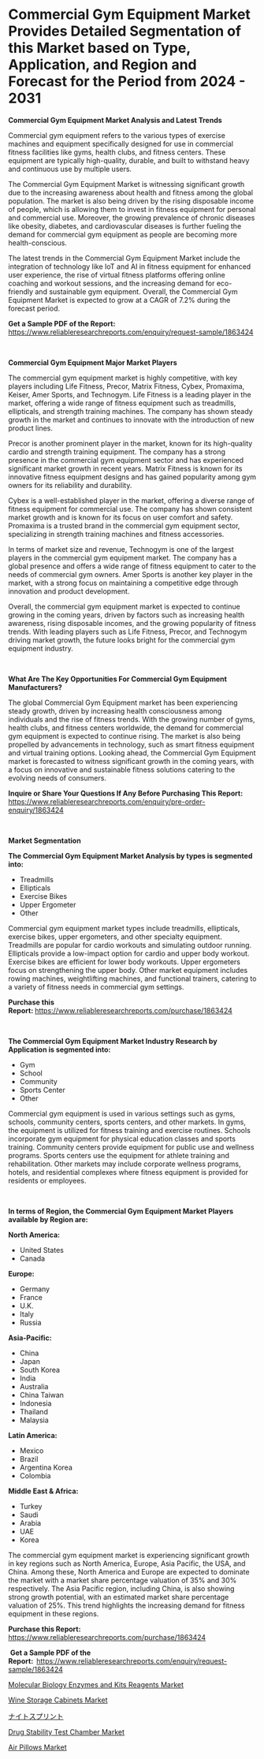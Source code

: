 <p><h1>Commercial Gym Equipment Market Provides Detailed Segmentation of this Market based on Type, Application, and Region and Forecast for the Period from 2024 - 2031</h1></p><p><strong>Commercial Gym Equipment Market Analysis and Latest Trends</strong></p>
<p><p>Commercial gym equipment refers to the various types of exercise machines and equipment specifically designed for use in commercial fitness facilities like gyms, health clubs, and fitness centers. These equipment are typically high-quality, durable, and built to withstand heavy and continuous use by multiple users.</p><p>The Commercial Gym Equipment Market is witnessing significant growth due to the increasing awareness about health and fitness among the global population. The market is also being driven by the rising disposable income of people, which is allowing them to invest in fitness equipment for personal and commercial use. Moreover, the growing prevalence of chronic diseases like obesity, diabetes, and cardiovascular diseases is further fueling the demand for commercial gym equipment as people are becoming more health-conscious.</p><p>The latest trends in the Commercial Gym Equipment Market include the integration of technology like IoT and AI in fitness equipment for enhanced user experience, the rise of virtual fitness platforms offering online coaching and workout sessions, and the increasing demand for eco-friendly and sustainable gym equipment. Overall, the Commercial Gym Equipment Market is expected to grow at a CAGR of 7.2% during the forecast period.</p></p>
<p><strong>Get a Sample PDF of the Report:&nbsp;</strong> <a href="https://www.reliableresearchreports.com/enquiry/request-sample/1863424">https://www.reliableresearchreports.com/enquiry/request-sample/1863424</a></p>
<p>&nbsp;</p>
<p><strong>Commercial Gym Equipment Major Market Players</strong></p>
<p><p>The commercial gym equipment market is highly competitive, with key players including Life Fitness, Precor, Matrix Fitness, Cybex, Promaxima, Keiser, Amer Sports, and Technogym. Life Fitness is a leading player in the market, offering a wide range of fitness equipment such as treadmills, ellipticals, and strength training machines. The company has shown steady growth in the market and continues to innovate with the introduction of new product lines.</p><p>Precor is another prominent player in the market, known for its high-quality cardio and strength training equipment. The company has a strong presence in the commercial gym equipment sector and has experienced significant market growth in recent years. Matrix Fitness is known for its innovative fitness equipment designs and has gained popularity among gym owners for its reliability and durability.</p><p>Cybex is a well-established player in the market, offering a diverse range of fitness equipment for commercial use. The company has shown consistent market growth and is known for its focus on user comfort and safety. Promaxima is a trusted brand in the commercial gym equipment sector, specializing in strength training machines and fitness accessories.</p><p>In terms of market size and revenue, Technogym is one of the largest players in the commercial gym equipment market. The company has a global presence and offers a wide range of fitness equipment to cater to the needs of commercial gym owners. Amer Sports is another key player in the market, with a strong focus on maintaining a competitive edge through innovation and product development.</p><p>Overall, the commercial gym equipment market is expected to continue growing in the coming years, driven by factors such as increasing health awareness, rising disposable incomes, and the growing popularity of fitness trends. With leading players such as Life Fitness, Precor, and Technogym driving market growth, the future looks bright for the commercial gym equipment industry.</p></p>
<p>&nbsp;</p>
<p><strong>What Are The Key Opportunities For Commercial Gym Equipment Manufacturers?</strong></p>
<p><p>The global Commercial Gym Equipment market has been experiencing steady growth, driven by increasing health consciousness among individuals and the rise of fitness trends. With the growing number of gyms, health clubs, and fitness centers worldwide, the demand for commercial gym equipment is expected to continue rising. The market is also being propelled by advancements in technology, such as smart fitness equipment and virtual training options. Looking ahead, the Commercial Gym Equipment market is forecasted to witness significant growth in the coming years, with a focus on innovative and sustainable fitness solutions catering to the evolving needs of consumers.</p></p>
<p><strong>Inquire or Share Your Questions If Any Before Purchasing This Report:</strong> <a href="https://www.reliableresearchreports.com/enquiry/pre-order-enquiry/1863424">https://www.reliableresearchreports.com/enquiry/pre-order-enquiry/1863424</a></p>
<p>&nbsp;</p>
<p><strong>Market Segmentation</strong></p>
<p><strong>The Commercial Gym Equipment Market Analysis by types is segmented into:</strong></p>
<p><ul><li>Treadmills</li><li>Ellipticals</li><li>Exercise Bikes</li><li>Upper Ergometer</li><li>Other</li></ul></p>
<p><p>Commercial gym equipment market types include treadmills, ellipticals, exercise bikes, upper ergometers, and other specialty equipment. Treadmills are popular for cardio workouts and simulating outdoor running. Ellipticals provide a low-impact option for cardio and upper body workout. Exercise bikes are efficient for lower body workouts. Upper ergometers focus on strengthening the upper body. Other market equipment includes rowing machines, weightlifting machines, and functional trainers, catering to a variety of fitness needs in commercial gym settings.</p></p>
<p><strong>Purchase this Report:&nbsp;</strong><a href="https://www.reliableresearchreports.com/purchase/1863424">https://www.reliableresearchreports.com/purchase/1863424</a></p>
<p>&nbsp;</p>
<p><strong>The Commercial Gym Equipment Market Industry Research by Application is segmented into:</strong></p>
<p><ul><li>Gym</li><li>School</li><li>Community</li><li>Sports Center</li><li>Other</li></ul></p>
<p><p>Commercial gym equipment is used in various settings such as gyms, schools, community centers, sports centers, and other markets. In gyms, the equipment is utilized for fitness training and exercise routines. Schools incorporate gym equipment for physical education classes and sports training. Community centers provide equipment for public use and wellness programs. Sports centers use the equipment for athlete training and rehabilitation. Other markets may include corporate wellness programs, hotels, and residential complexes where fitness equipment is provided for residents or employees.</p></p>
<p>&nbsp;</p>
<p><strong>In terms of Region, the Commercial Gym Equipment Market Players available by Region are:</strong></p>
<p>
    <p> <strong> North America: </strong>
        <ul>
            <li>United States</li>
            <li>Canada</li>
        </ul>
        </p> 
    <p> <strong> Europe: </strong>
        <ul>
            <li>Germany</li>
            <li>France</li>
            <li>U.K.</li>
            <li>Italy</li>
            <li>Russia</li>
        </ul>
        </p> 
    <p> <strong> Asia-Pacific: </strong>
        <ul>
            <li>China</li>
            <li>Japan</li>
            <li>South Korea</li>
            <li>India</li>
            <li>Australia</li>
            <li>China Taiwan</li>
            <li>Indonesia</li>
            <li>Thailand</li>
            <li>Malaysia</li>
        </ul>
        </p> 
    <p> <strong> Latin America: </strong>
        <ul>
            <li>Mexico</li>
            <li>Brazil</li>
            <li>Argentina Korea</li>
            <li>Colombia</li>
        </ul>
        </p> 
    <p> <strong> Middle East & Africa: </strong>
        <ul>
            <li>Turkey</li>
            <li>Saudi</li>
            <li>Arabia</li>
            <li>UAE</li>
            <li>Korea</li>
        </ul>
    </p>
    </p>
<p><p>The commercial gym equipment market is experiencing significant growth in key regions such as North America, Europe, Asia Pacific, the USA, and China. Among these, North America and Europe are expected to dominate the market with a market share percentage valuation of 35% and 30% respectively. The Asia Pacific region, including China, is also showing strong growth potential, with an estimated market share percentage valuation of 25%. This trend highlights the increasing demand for fitness equipment in these regions.</p></p>
<p><strong>Purchase this Report: </strong><a href="https://www.reliableresearchreports.com/purchase/1863424">https://www.reliableresearchreports.com/purchase/1863424</a></p>
<p>&nbsp;<strong>Get a Sample PDF of the Report:&nbsp;&nbsp;</strong><a href="https://www.reliableresearchreports.com/enquiry/request-sample/1863424">https://www.reliableresearchreports.com/enquiry/request-sample/1863424</a></p>
<p><strong></strong></p>
<p><p><a href="https://issuu.com/reportprime-2/docs/molecular-biology-enzymes-and-kits-reagents-market">Molecular Biology Enzymes and Kits Reagents Market</a></p><p><a href="https://github.com/brenzgnarento/Market-Research-Report-List-1/blob/main/wine-storage-cabinets-market.md">Wine Storage Cabinets Market</a></p><p><a href="https://github.com/jkjreqjscoxx7/Market-Research-Report-List-1/blob/main/49244934684.md">ナイトスプリント</a></p><p><a href="https://issuu.com/reportprime-2/docs/drug-stability-test-chamber-market-size-2030.pptx">Drug Stability Test Chamber Market</a></p><p><a href="https://github.com/jerrycopelandthomaswsqd8q/Market-Research-Report-List-1/blob/main/air-pillows-market.md">Air Pillows Market</a></p></p>